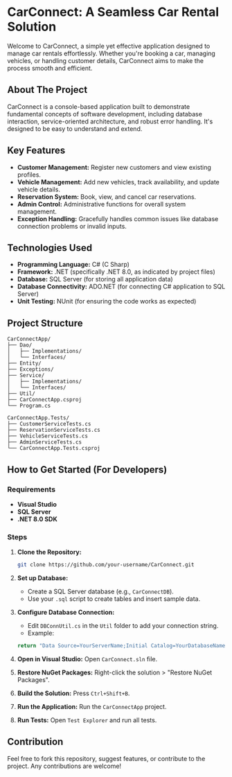 # CarConnect: A Seamless Car Rental Solution

Welcome to CarConnect, a simple yet effective application designed to manage car rentals effortlessly. Whether you're booking a car, managing vehicles, or handling customer details, CarConnect aims to make the process smooth and efficient.

## About The Project

CarConnect is a console-based application built to demonstrate fundamental concepts of software development, including database interaction, service-oriented architecture, and robust error handling. It's designed to be easy to understand and extend.

## Key Features

* **Customer Management:** Register new customers and view existing profiles.
* **Vehicle Management:** Add new vehicles, track availability, and update vehicle details.
* **Reservation System:** Book, view, and cancel car reservations.
* **Admin Control:** Administrative functions for overall system management.
* **Exception Handling:** Gracefully handles common issues like database connection problems or invalid inputs.

## Technologies Used

* **Programming Language:** C# (C Sharp)
* **Framework:** .NET (specifically .NET 8.0, as indicated by project files)
* **Database:** SQL Server (for storing all application data)
* **Database Connectivity:** ADO.NET (for connecting C# application to SQL Server)
* **Unit Testing:** NUnit (for ensuring the code works as expected)

## Project Structure

```
CarConnectApp/
├── Dao/
│   ├── Implementations/
│   └── Interfaces/
├── Entity/
├── Exceptions/
├── Service/
│   ├── Implementations/
│   └── Interfaces/
├── Util/
├── CarConnectApp.csproj
└── Program.cs

CarConnectApp.Tests/
├── CustomerServiceTests.cs
├── ReservationServiceTests.cs
├── VehicleServiceTests.cs
├── AdminServiceTests.cs
└── CarConnectApp.Tests.csproj
```

## How to Get Started (For Developers)

### Requirements

* **Visual Studio**
* **SQL Server**
* **.NET 8.0 SDK**

### Steps

1. **Clone the Repository:**
    ```bash
    git clone https://github.com/your-username/CarConnect.git
    ```

2. **Set up Database:**
    * Create a SQL Server database (e.g., `CarConnectDB`).
    * Use your `.sql` script to create tables and insert sample data.

3. **Configure Database Connection:**
    * Edit `DBConnUtil.cs` in the `Util` folder to add your connection string.
    * Example:
    ```csharp
    return "Data Source=YourServerName;Initial Catalog=YourDatabaseName;Integrated Security=True;Encrypt=False;TrustServerCertificate=True";
    ```

4. **Open in Visual Studio:** Open `CarConnect.sln` file.

5. **Restore NuGet Packages:** Right-click the solution > "Restore NuGet Packages".

6. **Build the Solution:** Press `Ctrl+Shift+B`.

7. **Run the Application:** Run the `CarConnectApp` project.

8. **Run Tests:** Open `Test Explorer` and run all tests.


## Contribution

Feel free to fork this repository, suggest features, or contribute to the project. Any contributions are welcome!
